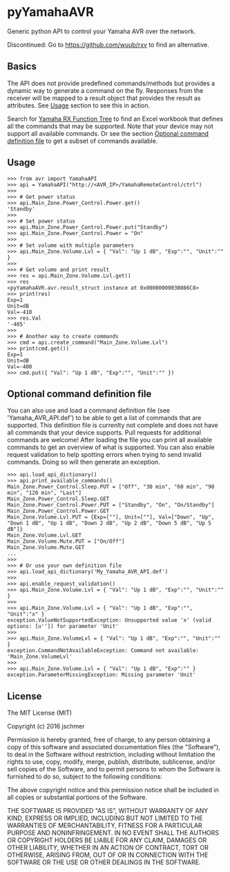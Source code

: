 # pyYamahaAVR

Generic python API to control your Yamaha AVR over the network.

Discontinued: Go to https://github.com/wuub/rxv to find an alternative.

## Basics
The API does not provide predefined commands/methods but provides a dynamic way to generate a command on the fly. Responses from the receiver will be mapped to a result object that provides the result as attributes. See [Usage](#usage) section to see this in action.

Search for [Yamaha RX Function Tree] to find an Excel workbook that defines all the commands that may be supported. Note that your device may not support all available commands. Or see the section [Optional command definition file](#optional-command-definition-file) to get a subset of commands available.

## Usage
```
>>> from avr import YamahaAPI
>>> api = YamahaAPI("http://<AVR_IP>/YamahaRemoteControl/ctrl")
>>>
>>> # Get power status
>>> api.Main_Zone.Power_Control.Power.get()
'Standby'
>>>
>>> # Set power status
>>> api.Main_Zone.Power_Control.Power.put("Standby")
>>> api.Main_Zone.Power_Control.Power = "On"
>>>
>>> # Set volume with multiple parameters
>>> api.Main_Zone.Volume.Lvl = { "Val": "Up 1 dB", "Exp":"", "Unit":"" }
>>>
>>> # Get volume and print result
>>> res = api.Main_Zone.Volume.Lvl.get()
>>> res
<pyYamahaAVR.avr.result_struct instance at 0x0000000003B086C8>
>>> print(res)
Exp=1
Unit=dB
Val=-410
>>> res.Val
'-405'
>>>
>>> # Another way to create commands
>>> cmd = api.create_command("Main_Zone.Volume.Lvl")
>>> print(cmd.get())
Exp=1
Unit=dB
Val=-400
>>> cmd.put({ "Val": "Up 1 dB", "Exp":"", "Unit":"" })
```

## Optional command definition file
You can also use and load a command definition file (see 'Yamaha_AVR_API.def') to be able to get a list of commands that are supported. This definition file is currenlty not complete and does not have all commands that your device supports. Pull requests for additional commands are welcome!
After loading the file you can print all available commands to get an overview of what is supported. You can also enable request validation to help spotting errors when trying to send invalid commands. Doing so will then generate an exception.

```
>>> api.load_api_dictionary()
>>> api.print_available_commands()
Main_Zone.Power_Control.Sleep.PUT = ["Off", "30 min", "60 min", "90 min", "120 min", "Last"]
Main_Zone.Power_Control.Sleep.GET
Main_Zone.Power_Control.Power.PUT = ["Standby", "On", "On/Standby"]
Main_Zone.Power_Control.Power.GET
Main_Zone.Volume.Lvl.PUT = {Exp=[""], Unit=[""], Val=["Down", "Up", "Down 1 dB", "Up 1 dB", "Down 2 dB", "Up 2 dB", "Down 5 dB", "Up 5 dB"]}
Main_Zone.Volume.Lvl.GET
Main_Zone.Volume.Mute.PUT = ["On/Off"]
Main_Zone.Volume.Mute.GET
...
>>>
>>> # Or use your own definition file
>>> api.load_api_dictionary('My_Yamaha_AVR_API.def')
>>>
>>> api.enable_request_validation()
>>> api.Main_Zone.Volume.Lvl = { "Val": "Up 1 dB", "Exp":"", "Unit":"" }
>>>
>>> api.Main_Zone.Volume.Lvl = { "Val": "Up 1 dB", "Exp":"", "Unit":"x" }
exception.ValueNotSupportedException: Unsupported value 'x' (valid options: [u'']) for parameter 'Unit'
>>>
>>> api.Main_Zone.VolumeLvl = { "Val": "Up 1 dB", "Exp":"", "Unit":"" }
exception.CommandNotAvailableException: Command not available: 'Main_Zone.VolumeLvl'
>>>
>>> api.Main_Zone.Volume.Lvl = { "Val": "Up 1 dB", "Exp":"" }
exception.ParameterMissingException: Missing parameter 'Unit'
```


## License

The MIT License (MIT)

Copyright (c) 2016 jschmer

Permission is hereby granted, free of charge, to any person obtaining a copy
of this software and associated documentation files (the "Software"), to deal
in the Software without restriction, including without limitation the rights
to use, copy, modify, merge, publish, distribute, sublicense, and/or sell
copies of the Software, and to permit persons to whom the Software is
furnished to do so, subject to the following conditions:

The above copyright notice and this permission notice shall be included in
all copies or substantial portions of the Software.

THE SOFTWARE IS PROVIDED "AS IS", WITHOUT WARRANTY OF ANY KIND, EXPRESS OR
IMPLIED, INCLUDING BUT NOT LIMITED TO THE WARRANTIES OF MERCHANTABILITY,
FITNESS FOR A PARTICULAR PURPOSE AND NONINFRINGEMENT. IN NO EVENT SHALL THE
AUTHORS OR COPYRIGHT HOLDERS BE LIABLE FOR ANY CLAIM, DAMAGES OR OTHER
LIABILITY, WHETHER IN AN ACTION OF CONTRACT, TORT OR OTHERWISE, ARISING FROM,
OUT OF OR IN CONNECTION WITH THE SOFTWARE OR THE USE OR OTHER DEALINGS IN
THE SOFTWARE.

[Yamaha RX Function Tree]: https://www.google.de/search?q=Yamaha+RX+Function+Tree
